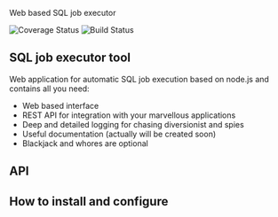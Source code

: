 Web based SQL job executor

![Coverage Status](https://coveralls.io/repos/github/uka17/peon/badge.svg?)
![Build Status](https://github.com/uka17/peon/actions/workflows/build-test-coverage.yml/badge.svg)

## SQL job executor tool

Web application for automatic SQL job execution based on node.js and contains all you need:

- Web based interface
- REST API for integration with your marvellous applications
- Deep and detailed logging for chasing diversionist and spies
- Useful documentation (actually will be created soon)
- Blackjack and whores are optional

## API

## How to install and configure
